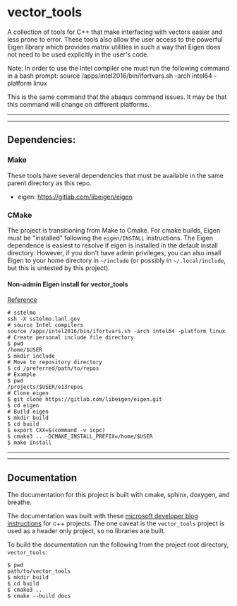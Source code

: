 # vector\_tools

A collection of tools for C++ that make interfacing with vectors easier and
less prone to error. These tools also allow the user access to the powerful
Eigen library which provides matrix utilities in such a way that Eigen does
not need to be used explicitly in the user's code.

Note: In order to use the Intel compiler one must run the following command
in a bash prompt:
source /apps/intel2016/bin/ifortvars.sh -arch intel64 -platform linux

This is the same command that the abaqus command issues. It may be that
this command will change on different platforms.

---

---

## Dependencies:

### Make

These tools have several dependencies that must be available in the same parent
directory as this repo.

* eigen: https://gitlab.com/libeigen/eigen

### CMake

The project is transitioning from Make to Cmake. For cmake builds, Eigen must be
"installed" following the ``eigen/INSTALL`` instructions. The Eigen dependence
is easiest to resolve if eigen is installed in the default install directory.
However, if you don't have admin privileges, you can also insall Eigen to your
home directory in ``~/include`` (or possibly in ``~/.local/include``, but this
is untested by this project).

#### Non-admin Eigen install for vector_tools
[Reference](https://unix.stackexchange.com/questions/36871/where-should-a-local-executable-be-placed)

```
# sstelmo
ssh -X sstelmo.lanl.gov
# source Intel compilers
source /apps/intel2016/bin/ifortvars.sh -arch intel64 -platform linux
# Create personal include file directory
$ pwd
/home/$USER
$ mkdir include
# Move to repository directory
$ cd /preferred/path/to/repos
# Example
$ pwd
/projects/$USER/e13repos
# Clone eigen
$ git clone https://gitlab.com/libeigen/eigen.git
$ cd eigen
# Build eigen
$ mkdir build
$ cd build
$ export CXX=$(command -v icpc)
$ cmake3 .. -DCMAKE_INSTALL_PREFIX=/home/$USER
$ make install
```

---

---

## Documentation

The documentation for this project is built with cmake, sphinx, doxygen, and
breathe.

The documentation was built with these [microsoft developer blog
instructions](https://devblogs.microsoft.com/cppblog/clear-functional-c-documentation-with-sphinx-breathe-doxygen-cmake/)
for c++ projects. The one caveat is the ``vector_tools`` project is used as a
header only project, so no libraries are built.

To build the documentation run the following from the project root directory,
``vector_tools``:

```
$ pwd
path/to/vector_tools
$ mkdir build
$ cd build
$ cmake3 ..
$ cmake --build docs
```
